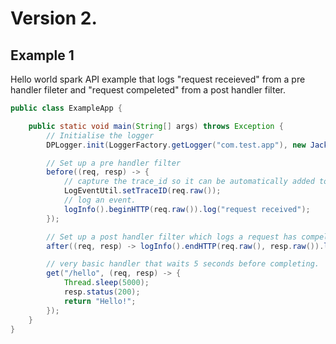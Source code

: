# Version 2.

## Example 1
Hello world spark API example that logs "request receieved" from a pre handler fileter and "request compeleted" from 
a post handler filter.

```java
public class ExampleApp {

    public static void main(String[] args) throws Exception {
        // Initialise the logger
        DPLogger.init(LoggerFactory.getLogger("com.test.app"), new JacksonEventSerialiser());

        // Set up a pre handler filter
        before((req, resp) -> {
            // capture the trace_id so it can be automatically added to any logEvents created on this thread
            LogEventUtil.setTraceID(req.raw()); 
            // log an event.
            logInfo().beginHTTP(req.raw()).log("request received");
        });

        // Set up a post handler filter which logs a request has compeletd.
        after((req, resp) -> logInfo().endHTTP(req.raw(), resp.raw()).log("request completed"));

        // very basic handler that waits 5 seconds before completing.
        get("/hello", (req, resp) -> {
            Thread.sleep(5000);
            resp.status(200);
            return "Hello!";
        });
    }
}
``` 
